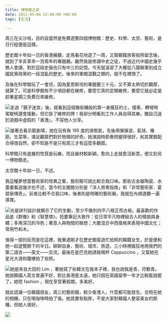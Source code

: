```yaml
---
title: 博物館之遊
date: 2011-05-04 22:48:00 +08:00
tags: [生活]

---
```


周三在尖沙咀，目的自當然是免費遊覽四個博物館：歷史、科學、太空、藝術，是日行程便是這樣。  
  
歷史館十年如一日的香港展廳，走馬看花地遊了一周，又幫韓籍旅客拍照留念後，就到了辛亥革命一百周年的專題廳。雖然我是修讀中史之徒，不過近代中國史幾乎無人會讀，對於這段史我也只有中三的記憶，今天就溫習了大概從八國聯軍到成立國民黨政黨的一段混亂的歷史。後來的軍閥混戰之類的，就不在裡頭了。  
  
及後在科學館玩了一會兒，因為愛恩斯坦的專題要三十元，又不算太熱切於觀摩，就算了。可是科學館有不少項目都在維修，要麼它真的定期維修，要麼它就必定是趁著星期三免費日來維修。  
  
[![](//4.bp.blogspot.com/-qZzoHFxryKs/TcFvst5uUHI/AAAAAAAAAWQ/OFM0d1STza0/s320/050411133021.jpg)](//4.bp.blogspot.com/-qZzoHFxryKs/TcFvst5uUHI/AAAAAAAAAWQ/OFM0d1STza0/s1600/050411133021.jpg)走過「鏡子迷宮」後，就看到這個像街機般的第一身瘋狂的士，撞車、轉彎時駕駛椅還會搖動，但它掛了維修的牌！我卻分明看到工作人員自得其樂，獨自沉迷於遊戲中虛假的「香港」，不容他人分享。  
  
[![](//1.bp.blogspot.com/-SbO9Q9S2eTM/TcFwS6Gyx0I/AAAAAAAAAWY/7pjkREn1xQM/s320/050411134434.jpg)](//1.bp.blogspot.com/-SbO9Q9S2eTM/TcFwS6Gyx0I/AAAAAAAAAWY/7pjkREn1xQM/s1600/050411134434.jpg)接著去看示範劇場，她在玩有負 195 度的液態氮，先後用彈彈波、氣球、橡筋、生菜等，滿足觀眾們對於物理的好奇。她演說時節奏把握得很好，和其實驗配合得很自然，卻不知是不是只有周三才有這麼多觀眾。  
  
科學館只有底層的性質是玩樂，而且器材較新穎，愈向上走就愈沒新意，便又到另一博物館走。  
  
太空館十年如一日，不述。  
  
我這種夢想當藝術家的怪異之輩，藝術館可說比較合我口味。那些古金器陶瓷、水墨畫看過幾次也不述，當今的主題館分別是「洋人旅粵指南」和「非常藝術家．夏碧泉傳奇」。前者比較不合我口味，後者則是明確的藝術展，我就在內順道聽一遍導賞。  
  
[![](//1.bp.blogspot.com/-hBGyUjmHxsA/TcFyKIKRSoI/AAAAAAAAAWk/EG0KIsZDvGU/s320/050411225724.jpg)](//1.bp.blogspot.com/-hBGyUjmHxsA/TcFyKIKRSoI/AAAAAAAAAWk/EG0KIsZDvGU/s1600/050411225724.jpg)光是詳刊設計就顯示了它的生動，至少不像別四平八穩正而古板。最喜歡的作品是《群像》和《智慧塔》。扼要筆記大致作：從日常平凡物裡組合人的樣貌與身體；多用深沉的冷色；著意人與物間的聯想；大膽混合中西風格來表現中國文化；常用竹和木。  
  
值得一提的反而是在這裡，我重遇剛才在歷史館幫過忙拍照的韓籍女生，於是便和她一起遊覽餘下的半日。聊聊自身、藝術、城市、旅遊。三小時裡瘋狂地用我們的第二語言——英文——交流，最後在星巴克她請我喝杯 Cappuccino ，又幫她在星光大道和鐘樓拍了些照。  
  
[![](//2.bp.blogspot.com/-EFqC9z1UqCY/TcFz9vAgiJI/AAAAAAAAAWw/9Xwbr_St9aw/s320/050411224125.jpg)](//2.bp.blogspot.com/-EFqC9z1UqCY/TcFz9vAgiJI/AAAAAAAAAWw/9Xwbr%5FSt9aw/s1600/050411224125.jpg)她是來自大田的 Lim ，著她寫了些韓文在我本子裡，我也說我是青，苻敷青。她說韓國人英文普遍不好，對比香港差太遠，她只因在英國留學一年才比較能說罷了。她唸 fashion ，現在享受著假期，多美好。  
  
就此認識一位韓國朋友，周三的藝術館，較少香港人，什麼都可能發生。合照在她的相機，只在喝咖啡時拍了張。她其實有點胖，不是大家對韓國人整容美女的那種，但她人很好。  
  
[![](//2.bp.blogspot.com/-kZA7YzZVO_g/TcF1AYiF2zI/AAAAAAAAAW8/vQBDLhCoeE8/s320/050411170435.jpg)](//2.bp.blogspot.com/-kZA7YzZVO%5Fg/TcF1AYiF2zI/AAAAAAAAAW8/vQBDLhCoeE8/s1600/050411170435.jpg) 
